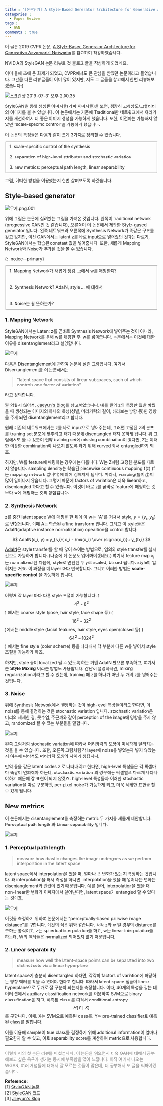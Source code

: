 ```yaml
---
title : "[논문읽기] A Style-Based Generator Architecture for Generative Adversarial Networks"
categories :
  - Paper Review
tags :
  - GAN
comments : true
---
```

이 글은 2019 CVPR 논문, [A Style-Based Generator Architecture for Generative Adversarial Networks](https://arxiv.org/abs/1812.04948)를 참고하여 작성하였습니다.

NVIDIA의 StyleGAN 논문 리뷰로 첫 블로그 글을 작성하게 되었네요.

이미 올해 초에 큰 화제가 되었고, CVPR에서도 큰 관심을 받았던 논문이라고 들었습니다. 그만큼 다른 리뷰글들이 이미 많이 있지만, 저도 그 글들을 참고해서 한번 리뷰해보겠습니다:)

![스크린샷 2019-07-31 오후 2.00.35](https://i.imgur.com/2jBcBju.jpg)

StyleGAN을 통해 생성된 이미지들(가짜 이미지들)을 보면, 굉장히 고해상도/고퀄리티의 이미지를 볼 수 있습니다. 이 논문에서는 기존에 Traditional한 네트워크에서 여러가지를 개선하여서 더 좋은 이미지 생성을 가능하게 했습니다. 또한, 이전에는 가능하지 않았던 "scale-specific control"을 가능하게 했습니다.

이 논문의 특징들은 다음과 같이 크게 3가지로 정리할 수 있습니다.

<form>
  <fieldset>
  <div>1. scale-specific control of the synthesis</div><br>
  <div>2. separation of high-level attributes and stochastic variation</div><br>
  <div>3. new metrics: perceptual path length, linear separability</div>
  </fieldset>
</form>

그럼, 어떠한 방법을 이용했는지 한번 살펴보도록 하겠습니다.

## Style-based generator

![무제.png.001](https://i.imgur.com/Y9QBdCV.png)

위에 그림은 논문에 실려있는 그림을 가져온 것입니다. 왼쪽이 traditional network (progressive GAN인 것 같습니다), 오른쪽이 이 논문에서 제안한 Style-gased generator 입니다. 왼쪽 네트워크와 오른쪽에 Synthesis Network가 똑같은 구조를 갖고 있지만, 이전 GAN에서는 latent z를 바로 input으로 넣어줬던 것과는 다르게, StyleGAN에서는 학습된 constant 값을 넣어줍니다. 또한, 새롭게 Mapping Network와 Noise가 추가된 것을 볼 수 있습니다.

{: .notice--primary}
<form>
  <fieldset>
  <div>1. Mapping Network가 새롭게 생김...z에서 w를 매핑한다?</div><br><br>
  <div>2. Synthesis Network? AdaIN, style ... 에 대해서</div><br><br>
  <div>3. Noise는 뭘 뜻하는가?</div>
  </fieldset>
</form>

### 1. Mapping Network
StyleGAN에서는 Latent z를 곧바로 Synthesis Network에 넣어주는 것이 아니라, Mapping Network를 통해 w를 매핑한 후, w를 넣어줍니다. 논문에서는 이것에 대한 이유를 disentanglement라고 설명합니다.

![무제](https://i.imgur.com/tMan6dt.png)

다음은 Disentanglement에 관하여 논문에 실린 그림입니다. 여기서 Disentanglement를 이 논문에서는
> "latent space that consists of linear subspaces, each of which controls one factor of variation"

라고 정의합니다.

잘 와닿지 않아서, [Jaeyun's Blog](https://jayhey.github.io/deep%20learning/2019/01/14/style_based_GAN_1/)를 참고하였습니다. 예를 들어 z의 특정한 값을 바꿨을 때 생성되는 이미지의 하나의 특성(성별, 머리카락의 길이, 바라보는 방향 등)만 영향을 주게 되면 disentanglement라고 합니다.

원래 기존의 네트워크에서는 z를 바로 input으로 넣어주는데, 그러면 고정된 z의 분포를 training set 분포에 맞추려고 하기 때문에 disentangled 하지 못하게 됩니다. 위 그림에서도 볼 수 있듯이 만약 training set에 missing combination이 있다면, Z는 이러한 이상한 combination이 나오지 않도록 하기 위해 curved 되서 entangled하게 되죠.

하지만, W를 feature에 매핑하는 경우에는 다릅니다. W는 Z처럼 고정된 분포를 따르지 않습니다. sampling density는 학습된 piecewise continuous mapping f(z) (f는 mapping network 입니다)에 의해 정해지게 됩니다. 따라서, warping(틀어짐)이 많이 일어나지 않습니다. 그렇기 때문에 factors of variation은 더욱 linear하고, disentangled 하다고 할 수 있습니다. 이것이 바로 z를 곧바로 feature에 매핑하는 것보다 w에 매핑하는 것의 장점입니다.

### 2. Synthesis Network
z를 중간 latent space W에 매핑을 한 뒤에 이 w는 "A"를 거쳐서 style, $y = (y_s, y_b)$로 변형됩니다. 이때 A는 학습된 affine transform 입니다. 그리고 이 style들은 AdaIN(adaptive instance normalization) opeartion을 control 합니다.

$$
AdaIN(x_i, y) = y_{s,i}{ x_i - \mu(x_i) \over \sigma(x_i)}+ y_{b,i}
$$

[AdaIN](https://arxiv.org/pdf/1703.06868.pdf)은 style transfer를 할 때 많이 쓰이는 방법으로, 임의의 style transfer를 실시간으로 가능하게 합니다. (나중에 이 논문도 읽어봐야겠네요.) 여기서 feature map $x_i$는 normalized 된 다음에, style로 변환된 두 y로 scaled, biased 됩니다. style이 입혀지는 거죠. 이 과정을 매 layer 마다 반복합니다. 그리고 이러한 방법은 **scale-specific control** 을 가능하게 합니다.

![무제](https://i.imgur.com/0zicfnK.jpg)

이렇게 각 layer 마다 다른 style 조절이 가능합니다. ($$4^2 - 8^2$$) 에서는 coarse style (pose, hair style, face shape 등) ($$16^2 - 32^2$$)에서는 middle style (facial features, hair style, eyes open/closed 등) ($$64^2 - 1024^2$$) 에서는 fine style (color scheme) 등을 나타내서 각 부분에 다른 w를 넣어서 style 조절을 가능하게 하죠.

하지만, style 들이 localized 될 수 있도록 하는 거엔 AdaIN 만으론 부족하고, 여기서는 **Style Mixing** 이라는 방법도 사용합니다. 간단히 설명하자면, mixing regularization이라고 할 수 있는데, training 때 z를 하나가 아닌 두 개의 z를 넣어주는 것입니다.

### 3. Noise
위에 Synthesis Network에서 결정하는 것이 high-level 특성들이라고 한다면, 이 noise를 통해 결정하는 것은 stochastic variation 입니다. stochastic variation은 머리의 세세한 결, 콧수염, 주근깨와 같이 perception of the image에 영향을 주지 않고, randomized 될 수 있는 부분들을 말합니다.

![무제](https://i.imgur.com/4m8e7lF.jpg)

왼쪽 그림처럼 stochastic variation에 따라서 머리카락의 모양이 미세하게 달라지는 것을 볼 수 있습니다. 또한, 오른쪽 그림처럼 각 layer에 noise를 넣었는지 넣지 않았는지 여부에 따라서도 머리카락 모양의 차이가 생깁니다.

만약 둘을 같은 latent codes z 로 나타내려고 한다면, high-level 특성들은 각 픽셀마다 똑같이 변화해야 하는데, stochastic variation 의 경우에는 픽셀별로 다르게 나타나야하기 때문에 잘 표현이 되지 않겠죠. high-level 특성들과 이러한 stochastic variation을 따로 구분하면, per-pixel noise가 가능하게 되고, 더욱 세세한 표현을 할 수 있게 됩니다.

## New metrics
이 논문에서는 disentanglement를 측정하는 metric 두 가지를 새롭게 제안합니다. Perceptual path length 와 Linear separability 입니다.

![무제](https://i.imgur.com/yQadcwb.png)

### 1. Perceptual path length

> measure how drastic changes the image undergoes as we perform interpolation in the latent space

latent space에서 interpolation을 했을 때, 얼마나 큰 변화가 있는지 측정하는 것입니다. 왜 interpolation을 해서 측정을 하냐면, interpolation을 했을 때 일어나는 변화는 disentanglement와 관련이 있기 때문입니다. 예를 들어, interpolation을 했을 때 non-linear한 변화가 이미지에서 일어난다면, latent space가 entangled 할 수 있다는 것이죠.

![무제](https://i.imgur.com/AjfqsA7.png)

이것을 측정하기 위하여 논문에서는 "perceptually-based pairwise image distance"를 구합니다. 이것의 식은 위와 같습니다. 각각 z와 w 일 경우의 distance를 구하는 공식이고, z는 spherical interpolation을 하고, w는 linear interpolation을 하는데, W의 벡터들은 normalized 되어있지 않기 때문입니다.

### 2. Linear separability

> measure how well the latent-space points can be separated into two distinct sets via a linear hyperplane

latent space가 충분히 disentangled 하다면, 각각의 factors of variation에 해당하는 방향 벡터를 찾을 수 있어야 한다고 합니다. 따라서 latent-space 점들이 linear hyperplane으로 두개로 잘 구분이 되는지를 측정합니다. 이때, 40개의 특성을 갖는 데이터 셋에서 auxiliary classification network를 이용하여 SVM으로 binary classification을 하고, 예측된 class 를 따져서 conditional entropy $$H(Y \mid X)$$를 구합니다. 이때, X는 SVM으로 예측된 class를, Y는 pre-trained classifier로 예측된 class를 말합니다.

이를 이용해 sample이 true class를 결정하기 위해 additional information이 얼마나 필요한지 알 수 있고, 이로 separability score를 계산하여 metric으로 사용합니다.

---
<p style="font-size:14px; color:gray;">
이렇게 저의 첫 논문 리뷰를 마쳤습니다. 이 논문을 읽으면서 더욱 GAN에 대해서 공부해보고 싶은 욕구가 생기는 동시에 부족함을 많이 느낍니다. 아직 여기서 나오는 WGAN, 여러 개념들에 대해서 잘 모르는 것들이 많은데, 더 공부해서 또 글을 써봐야겠습니다.
</p>

**Reference:**<br>
[1] [StyleGAN 논문](https://arxiv.org/abs/1812.04948)<br>
[2] [StyleGAN 코드](https://github.com/NVlabs/stylegan)<br>
[3] [Jaeyun's Blog](https://jayhey.github.io/deep%20learning/2019/01/14/style_based_GAN_1/)
